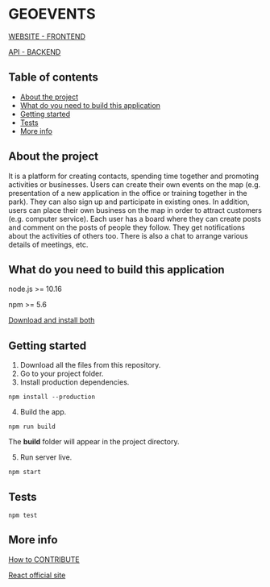# GEOEVENTS

[WEBSITE - FRONTEND](https://geoevents.pages.dev)

[API - BACKEND](https://geoevents-api-production.up.railway.app)

## Table of contents

- [About the project]
- [What do you need to build this application]
- [Getting started]
- [Tests]
- [More info]

## About the project

It is a platform for creating contacts, spending time together and promoting activities or businesses. Users can create their own events on the map (e.g. presentation of a new application in the office or training together in the park). They can also sign up and participate in existing ones. In addition, users can place their own business on the map in order to attract customers (e.g. computer service). Each user has a board where they can create posts and comment on the posts of people they follow. They get notifications about the activities of others too. There is also a chat to arrange various details of meetings, etc.

## What do you need to build this application

node.js >= 10.16

npm >= 5.6

[Download and install both](https://nodejs.org/)

## Getting started

1. Download all the files from this repository.
2. Go to your project folder.
3. Install production dependencies.

```
npm install --production
```

4. Build the app.

```
npm run build
```

The **build** folder will appear in the project directory.

5. Run server live.

```
npm start
```

## Tests

```
npm test
```

## More info

[How to CONTRIBUTE](./CONTRIBUTING.md)

[React official site](https://reactjs.org/docs/getting-started.html)

[about the project]: #about-the-project
[what do you need to build this application]: #what-do-you-need-to-build-this-application
[getting started]: #getting-started
[tests]: #tests
[more info]: #more-info
